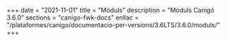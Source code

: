 +++
date        = "2021-11-01"
title       = "Mòduls"
description = "Mòduls Canigó 3.6.0"
sections    = "canigo-fwk-docs"
enllac		= "/plataformes/canigo/documentacio-per-versions/3.6LTS/3.6.0/moduls/"
+++